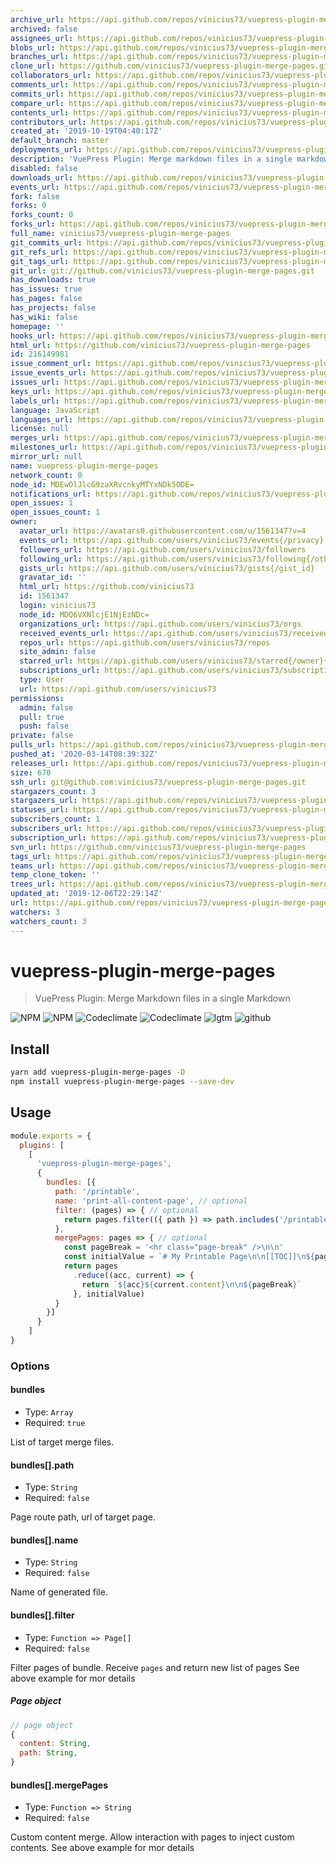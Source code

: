 ```yaml
---
archive_url: https://api.github.com/repos/vinicius73/vuepress-plugin-merge-pages/{archive_format}{/ref}
archived: false
assignees_url: https://api.github.com/repos/vinicius73/vuepress-plugin-merge-pages/assignees{/user}
blobs_url: https://api.github.com/repos/vinicius73/vuepress-plugin-merge-pages/git/blobs{/sha}
branches_url: https://api.github.com/repos/vinicius73/vuepress-plugin-merge-pages/branches{/branch}
clone_url: https://github.com/vinicius73/vuepress-plugin-merge-pages.git
collaborators_url: https://api.github.com/repos/vinicius73/vuepress-plugin-merge-pages/collaborators{/collaborator}
comments_url: https://api.github.com/repos/vinicius73/vuepress-plugin-merge-pages/comments{/number}
commits_url: https://api.github.com/repos/vinicius73/vuepress-plugin-merge-pages/commits{/sha}
compare_url: https://api.github.com/repos/vinicius73/vuepress-plugin-merge-pages/compare/{base}...{head}
contents_url: https://api.github.com/repos/vinicius73/vuepress-plugin-merge-pages/contents/{+path}
contributors_url: https://api.github.com/repos/vinicius73/vuepress-plugin-merge-pages/contributors
created_at: '2019-10-19T04:40:17Z'
default_branch: master
deployments_url: https://api.github.com/repos/vinicius73/vuepress-plugin-merge-pages/deployments
description: 'VuePress Plugin: Merge markdown files in a single markdown'
disabled: false
downloads_url: https://api.github.com/repos/vinicius73/vuepress-plugin-merge-pages/downloads
events_url: https://api.github.com/repos/vinicius73/vuepress-plugin-merge-pages/events
fork: false
forks: 0
forks_count: 0
forks_url: https://api.github.com/repos/vinicius73/vuepress-plugin-merge-pages/forks
full_name: vinicius73/vuepress-plugin-merge-pages
git_commits_url: https://api.github.com/repos/vinicius73/vuepress-plugin-merge-pages/git/commits{/sha}
git_refs_url: https://api.github.com/repos/vinicius73/vuepress-plugin-merge-pages/git/refs{/sha}
git_tags_url: https://api.github.com/repos/vinicius73/vuepress-plugin-merge-pages/git/tags{/sha}
git_url: git://github.com/vinicius73/vuepress-plugin-merge-pages.git
has_downloads: true
has_issues: true
has_pages: false
has_projects: false
has_wiki: false
homepage: ''
hooks_url: https://api.github.com/repos/vinicius73/vuepress-plugin-merge-pages/hooks
html_url: https://github.com/vinicius73/vuepress-plugin-merge-pages
id: 216149981
issue_comment_url: https://api.github.com/repos/vinicius73/vuepress-plugin-merge-pages/issues/comments{/number}
issue_events_url: https://api.github.com/repos/vinicius73/vuepress-plugin-merge-pages/issues/events{/number}
issues_url: https://api.github.com/repos/vinicius73/vuepress-plugin-merge-pages/issues{/number}
keys_url: https://api.github.com/repos/vinicius73/vuepress-plugin-merge-pages/keys{/key_id}
labels_url: https://api.github.com/repos/vinicius73/vuepress-plugin-merge-pages/labels{/name}
language: JavaScript
languages_url: https://api.github.com/repos/vinicius73/vuepress-plugin-merge-pages/languages
license: null
merges_url: https://api.github.com/repos/vinicius73/vuepress-plugin-merge-pages/merges
milestones_url: https://api.github.com/repos/vinicius73/vuepress-plugin-merge-pages/milestones{/number}
mirror_url: null
name: vuepress-plugin-merge-pages
network_count: 0
node_id: MDEwOlJlcG9zaXRvcnkyMTYxNDk5ODE=
notifications_url: https://api.github.com/repos/vinicius73/vuepress-plugin-merge-pages/notifications{?since,all,participating}
open_issues: 1
open_issues_count: 1
owner:
  avatar_url: https://avatars0.githubusercontent.com/u/1561347?v=4
  events_url: https://api.github.com/users/vinicius73/events{/privacy}
  followers_url: https://api.github.com/users/vinicius73/followers
  following_url: https://api.github.com/users/vinicius73/following{/other_user}
  gists_url: https://api.github.com/users/vinicius73/gists{/gist_id}
  gravatar_id: ''
  html_url: https://github.com/vinicius73
  id: 1561347
  login: vinicius73
  node_id: MDQ6VXNlcjE1NjEzNDc=
  organizations_url: https://api.github.com/users/vinicius73/orgs
  received_events_url: https://api.github.com/users/vinicius73/received_events
  repos_url: https://api.github.com/users/vinicius73/repos
  site_admin: false
  starred_url: https://api.github.com/users/vinicius73/starred{/owner}{/repo}
  subscriptions_url: https://api.github.com/users/vinicius73/subscriptions
  type: User
  url: https://api.github.com/users/vinicius73
permissions:
  admin: false
  pull: true
  push: false
private: false
pulls_url: https://api.github.com/repos/vinicius73/vuepress-plugin-merge-pages/pulls{/number}
pushed_at: '2020-03-14T08:39:32Z'
releases_url: https://api.github.com/repos/vinicius73/vuepress-plugin-merge-pages/releases{/id}
size: 670
ssh_url: git@github.com:vinicius73/vuepress-plugin-merge-pages.git
stargazers_count: 3
stargazers_url: https://api.github.com/repos/vinicius73/vuepress-plugin-merge-pages/stargazers
statuses_url: https://api.github.com/repos/vinicius73/vuepress-plugin-merge-pages/statuses/{sha}
subscribers_count: 1
subscribers_url: https://api.github.com/repos/vinicius73/vuepress-plugin-merge-pages/subscribers
subscription_url: https://api.github.com/repos/vinicius73/vuepress-plugin-merge-pages/subscription
svn_url: https://github.com/vinicius73/vuepress-plugin-merge-pages
tags_url: https://api.github.com/repos/vinicius73/vuepress-plugin-merge-pages/tags
teams_url: https://api.github.com/repos/vinicius73/vuepress-plugin-merge-pages/teams
temp_clone_token: ''
trees_url: https://api.github.com/repos/vinicius73/vuepress-plugin-merge-pages/git/trees{/sha}
updated_at: '2019-12-06T22:29:14Z'
url: https://api.github.com/repos/vinicius73/vuepress-plugin-merge-pages
watchers: 3
watchers_count: 3
---
```


# vuepress-plugin-merge-pages

> VuePress Plugin: Merge Markdown files in a single Markdown

![NPM](https://flat.badgen.net/npm/v/vuepress-plugin-merge-pages?icon=npm)
![NPM](https://flat.badgen.net/npm/dm/vuepress-plugin-merge-pages?icon=npm)
![Codeclimate](https://flat.badgen.net/codeclimate/maintainability/vinicius73/vuepress-plugin-merge-pages?icon=codeclimate)
![Codeclimate](https://flat.badgen.net/codeclimate/coverage/vinicius73/vuepress-plugin-merge-pages?icon=codeclimate)
![lgtm](https://flat.badgen.net/lgtm/grade/g/vinicius73/vuepress-plugin-merge-pages?icon=lgtm)
![github](https://flat.badgen.net/github/status/vinicius73/vuepress-plugin-merge-pages?icon=github)


## Install

```bash
yarn add vuepress-plugin-merge-pages -D
npm install vuepress-plugin-merge-pages --save-dev
```

## Usage

```js
module.exports = {
  plugins: [
    [
      'vuepress-plugin-merge-pages',
      {
        bundles: [{
          path: '/printable',
          name: 'print-all-content-page', // optional
          filter: (pages) => { // optional
            return pages.filter(({ path }) => path.includes('/printable-page/'))
          },
          mergePages: pages => { // optional
            const pageBreak = '<hr class="page-break" />\n\n'
            const initialValue = `# My Printable Page\n\n[[TOC]]\n${pageBreak}`
            return pages
              .reduce((acc, current) => {
                return `${acc}${current.content}\n\n${pageBreak}`
              }, initialValue)
          }
        }]
      }
    ]
}
```

### Options

#### bundles

- Type: `Array`
- Required: `true`

List of target merge files.

#### bundles[].path

- Type: `String`
- Required: `false`

Page route path, url of target page.

#### bundles[].name

- Type: `String`
- Required: `false`

Name of generated file.

#### bundles[].filter

- Type: `Function => Page[]`
- Required: `false`

Filter pages of bundle. Receive `pages` and return new list of pages
See above example for mor details

##### Page object

```js
// page object
{
  content: String,
  path: String,
}
```

#### bundles[].mergePages

- Type: `Function => String`
- Required: `false`

Custom content merge. Allow interaction with pages to inject custom contents.
See above example for mor details